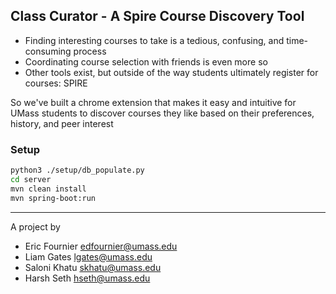 ## Class Curator - A Spire Course Discovery Tool

- Finding interesting courses to take is a tedious, confusing, and time-consuming process
- Coordinating course selection with friends is even more so
- Other tools exist, but outside of the way students ultimately register for courses: SPIRE

So we've built a chrome extension that makes it easy and intuitive for UMass students to discover courses they like based on their preferences, history, and peer interest

### Setup
```bash
python3 ./setup/db_populate.py
cd server
mvn clean install
mvn spring-boot:run
```

---

A project by
- Eric Fournier <edfournier@umass.edu>
- Liam Gates <lgates@umass.edu>
- Saloni Khatu <skhatu@umass.edu>
- Harsh Seth <hseth@umass.edu>
